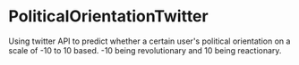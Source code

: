 # PoliticalOrientationTwitter

Using twitter API to predict whether a certain user's political orientation on a scale of -10 to 10 based.
-10 being revolutionary and 10 being reactionary.





